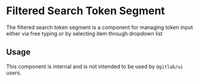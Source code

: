 # Filtered Search Token Segment

The filtered search token segment is a component for managing token input either via free typing
or by selecting item through dropdown list

## Usage

This component is internal and is not intended to be used by `@gitlab/ui` users.

